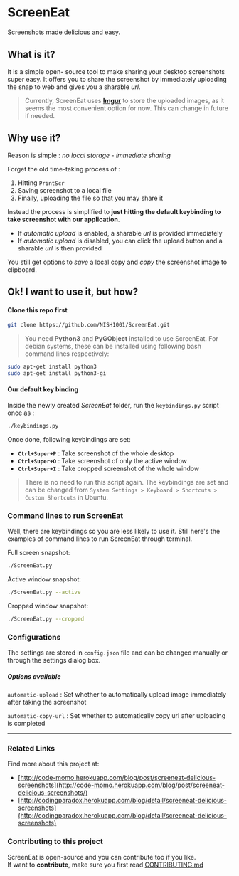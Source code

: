 # ScreenEat

Screenshots made delicious and easy.

## What is it?

It is a simple open- source tool to make sharing your desktop screenshots super easy.
It offers you to share the screenshot by immediately uploading the snap to web and gives you a sharable *url*.

> Currently, ScreenEat uses [**Imgur**](http://imgur.com/) to store the uploaded images, as it seems the most convenient option for now. This can change in future if needed.

## Why use it?

Reason is simple : *no local storage - immediate sharing*

Forget the old time-taking process of :

1. Hitting `PrintScr`
2. Saving screenshot to a local file
3. Finally, uploading the file so that you may share it

Instead the process is simplified to **just hitting the default keybinding to take screenshot with our application**.

- If *automatic upload* is enabled, a sharable *url* is provided immediately
- If *automatic upload* is disabled, you can click the upload button and a sharable *url* is then provided

You still get options to *save* a local copy and *copy* the screenshot image to clipboard.

## Ok! I want to use it, but how?

#### Clone this repo first

```bash
git clone https://github.com/NISH1001/ScreenEat.git
```

> You need **Python3** and **PyGObject** installed to use ScreenEat. For debian systems, these can be installed using following bash command lines respectively:

```bash
sudo apt-get install python3
sudo apt-get install python3-gi
```

#### Our default key binding

Inside the newly created *ScreenEat* folder, run the `keybindings.py` script once as :

```bash
./keybindings.py
```
Once done, following keybindings are set:

- **`Ctrl+Super+P`** : Take screenshot of the whole desktop
- **`Ctrl+Super+O`** : Take screenshot of only the active window
- **`Ctrl+Super+I`** : Take cropped screenshot of the whole window

> There is no need to run this script again. The keybindings are set and can be changed from `System Settings > Keyboard > Shortcuts > Custom Shortcuts` in Ubuntu.

### Command lines to run ScreenEat

Well, there are keybindings so you are less likely to use it. Still here's the examples of command lines to run ScreenEat through terminal.

Full screen snapshot:

```bash
./ScreenEat.py
```

Active window snapshot:

```bash
./ScreenEat.py --active
```

Cropped window snapshot:

```bash
./ScreenEat.py --cropped
```

### Configurations

The settings are stored in `config.json` file and can be changed manually or through the settings dialog box.

##### Options available

`automatic-upload` : Set whether to automatically upload image immediately after taking the screenshot

`automatic-copy-url` : Set whether to automatically copy url after uploading is completed

----

### Related Links

Find more about this project at:

- [http://code-momo.herokuapp.com/blog/post/screeneat-delicious-screenshots](http://code-momo.herokuapp.com/blog/post/screeneat-delicious-screenshots/)
- [http://codingparadox.herokuapp.com/blog/detail/screeneat-delicious-screenshots](http://codingparadox.herokuapp.com/blog/detail/screeneat-delicious-screenshots)

### Contributing to this project
ScreenEat is open-source and you can contribute too if you like.  
If want to **contribute**, make sure you first read [CONTRIBUTING.md](https://github.com/NISH1001/ScreenEat/blob/master/CONTRIBUTING.md)
